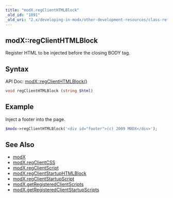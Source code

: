 ```yaml
---
title: "modX.regClientHTMLBlock"
_old_id: "1091"
_old_uri: "2.x/developing-in-modx/other-development-resources/class-reference/modx/modx.regclienthtmlblock"
---
```


## modX::regClientHTMLBlock

Register HTML to be injected before the closing BODY tag.

## Syntax

API Doc: [modX::regClientHTMLBlock()](http://api.modx.com/revolution/2.2/db_core_model_modx_modx.class.html#%5CmodX::regClientHTMLBlock())

``` php
void regClientHTMLBlock (string $html)
```

## Example

Inject a footer into the page.

``` php
$modx->regClientHTMLBlock('<div id="footer">(c) 2009 MODX</div>');
```

## See Also

- [modX](extending-modx/core-model/modx "modX")
- [modX.regClientCSS](extending-modx/modx-class/reference/modx.regclientcss "modX.regClientCSS")
- [modX.regClientScript](extending-modx/modx-class/reference/modx.regclientscript "modX.regClientScript")
- [modX.regClientStartupHTMLBlock](extending-modx/modx-class/reference/modx.regclientstartuphtmlblock "modX.regClientStartupHTMLBlock")
- [modX.regClientStartupScript](extending-modx/modx-class/reference/modx.regclientstartupscript "modX.regClientStartupScript")
- [modX.getRegisteredClientScripts](extending-modx/modx-class/reference/modx.getregisteredclientscripts "modX.getRegisteredClientScripts")
- [modX.getRegisteredClientStartupScripts](extending-modx/modx-class/reference/modx.getregisteredclientstartupscripts "modX.getRegisteredClientStartupScripts")
